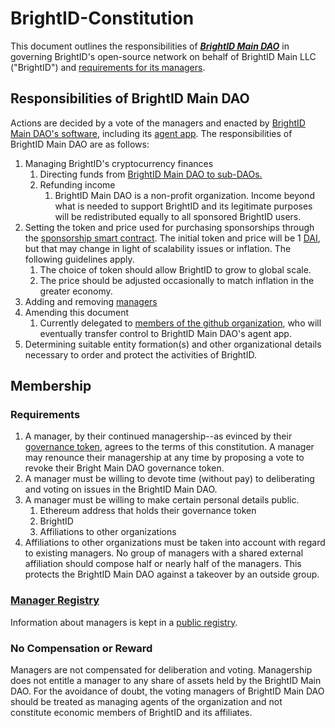 # BrightID-Constitution
This document outlines the responsibilities of ***[BrightID Main DAO](https://mainnet.aragon.org/#/brightid)*** in governing BrightID's open-source network on behalf of BrightID Main LLC ("BrightID") and [requirements for its managers](#requirements).

## Responsibilities of BrightID Main DAO
Actions are decided by a vote of the managers and enacted by [BrightID Main DAO's software](https://mainnet.aragon.org/#/brightid), including its [agent app](https://mainnet.aragon.org/#/brightid/apps/). The responsibilities of BrightID Main DAO are as follows:

1. Managing BrightID's cryptocurrency finances
    1. Directing funds from [BrightID Main DAO to sub-DAOs.](https://docs.google.com/document/d/1F8rrUcrAIsKEVmxvfx8sLf2JyqAmtoAmfssDwZ0b2TM/edit?usp=sharing)
    1. Refunding income
        1. BrightID Main DAO is a non-profit organization. Income beyond what is needed to support BrightID and its legitimate purposes will be redistributed equally to all sponsored BrightID users. 
1. Setting the token and price used for purchasing sponsorships through the [sponsorship smart contract](https://github.com/BrightID/Sponsorship-Subscriptions-SmartContracts). The initial token and price will be 1 [DAI](https://makerdao.com/en/), but that may change in light of scalability issues or inflation. The following guidelines apply.
    1. The choice of token should allow BrightID to grow to global scale.
    1. The price should be adjusted occasionally to match inflation in the greater economy.
1. Adding and removing [managers](#membership)
1. Amending this document
    1. Currently delegated to [members of the github organization](https://github.com/orgs/BrightID/people), who will eventually transfer control to BrightID Main DAO's agent app.
1. Determining suitable entity formation(s) and other organizational details necessary to order and protect the activities of BrightID.

## Membership
### Requirements
1. A manager, by their continued managership--as evinced by their [governance token](https://mainnet.aragon.org/#/brightid/0x983dd5e5ce0f33774f49666e00d6a820ff8d8a07/), agrees to the terms of this constitution. A manager may renounce their managership at any time by proposing a vote to revoke their Bright Main DAO governance token.
1. A manager must be willing to devote time (without pay) to deliberating and voting on issues in the BrightID Main DAO.
1. A manager must be willing to make certain personal details public.
    1. Ethereum address that holds their governance token
    1. BrightID
    1. Affiliations to other organizations
1. Affiliations to other organizations must be taken into account with regard to existing managers. No group of managers with a shared external affiliation should compose half or nearly half of the managers. This protects the BrightID Main DAO against a takeover by an outside group.
### [Manager Registry](https://docs.google.com/spreadsheets/d/1z75VFvDPQK5oFmqpQ8vE_KUkHUSKdobNCchQR-gtPec/edit?usp=sharing)
Information about managers is kept in a [public registry](https://docs.google.com/spreadsheets/d/1z75VFvDPQK5oFmqpQ8vE_KUkHUSKdobNCchQR-gtPec/edit?usp=sharing). 
### No Compensation or Reward
Managers are not compensated for deliberation and voting. Managership does not entitle a manager to any share of assets held by the BrightID Main DAO. For the avoidance of doubt, the voting managers of BrightID Main DAO should be treated as managing agents of the organization and not constitute economic members of BrightID and its affiliates.
